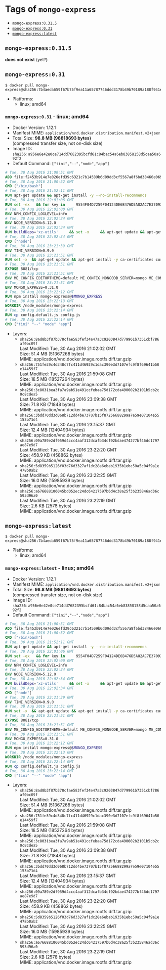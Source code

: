 <!-- THIS FILE IS GENERATED VIA './update-remote.sh' -->

# Tags of `mongo-express`

-	[`mongo-express:0.31.5`](#mongo-express0315)
-	[`mongo-express:0.31`](#mongo-express031)
-	[`mongo-express:latest`](#mongo-expresslatest)

## `mongo-express:0.31.5`

**does not exist** (yet?)

## `mongo-express:0.31`

```console
$ docker pull mongo-express@sha256:7b4aeda659f67b75f9ea11a65787746ddd3178b49b70189a188f941eaac72c0e
```

-	Platforms:
	-	linux; amd64

### `mongo-express:0.31` - linux; amd64

-	Docker Version: 1.12.1
-	Manifest MIME: `application/vnd.docker.distribution.manifest.v2+json`
-	Total Size: **98.8 MB (98818693 bytes)**  
	(compressed transfer size, not on-disk size)
-	Image ID: `sha256:a956e6e42e0ce714dd7682395bcfd61c84bac54a6eb83858158d5caa50a692f2`
-	Default Command: `["tini","--","node","app"]`

```dockerfile
# Tue, 30 Aug 2016 21:00:51 GMT
ADD file:f2453b914e7e026efd39c6321c7b14509b6d09dd3cf5567a8f6bd38466e06954 in / 
# Tue, 30 Aug 2016 21:00:52 GMT
CMD ["/bin/bash"]
# Tue, 30 Aug 2016 21:52:11 GMT
RUN apt-get update && apt-get install -y --no-install-recommends 		ca-certificates 		curl 		wget 	&& rm -rf /var/lib/apt/lists/*
# Tue, 30 Aug 2016 22:01:06 GMT
RUN set -ex   && for key in     9554F04D7259F04124DE6B476D5A82AC7E37093B     94AE36675C464D64BAFA68DD7434390BDBE9B9C5     0034A06D9D9B0064CE8ADF6BF1747F4AD2306D93     FD3A5288F042B6850C66B31F09FE44734EB7990E     71DCFD284A79C3B38668286BC97EC7A07EDE3FC1     DD8F2338BAE7501E3DD5AC78C273792F7D83545D     B9AE9905FFD7803F25714661B63B535A4C206CA9     C4F0DFFF4E8C1A8236409D08E73BC641CC11F4C8   ; do     gpg --keyserver ha.pool.sks-keyservers.net --recv-keys "$key";   done
# Tue, 30 Aug 2016 22:02:00 GMT
ENV NPM_CONFIG_LOGLEVEL=info
# Tue, 30 Aug 2016 22:02:24 GMT
ENV NODE_VERSION=5.12.0
# Tue, 30 Aug 2016 22:02:34 GMT
RUN buildDeps='xz-utils'     && set -x     && apt-get update && apt-get install -y $buildDeps --no-install-recommends     && rm -rf /var/lib/apt/lists/*     && curl -SLO "https://nodejs.org/dist/v$NODE_VERSION/node-v$NODE_VERSION-linux-x64.tar.xz"     && curl -SLO "https://nodejs.org/dist/v$NODE_VERSION/SHASUMS256.txt.asc"     && gpg --batch --decrypt --output SHASUMS256.txt SHASUMS256.txt.asc     && grep " node-v$NODE_VERSION-linux-x64.tar.xz\$" SHASUMS256.txt | sha256sum -c -     && tar -xJf "node-v$NODE_VERSION-linux-x64.tar.xz" -C /usr/local --strip-components=1     && rm "node-v$NODE_VERSION-linux-x64.tar.xz" SHASUMS256.txt.asc SHASUMS256.txt     && apt-get purge -y --auto-remove $buildDeps     && ln -s /usr/local/bin/node /usr/local/bin/nodejs
# Tue, 30 Aug 2016 22:02:34 GMT
CMD ["node"]
# Tue, 30 Aug 2016 23:21:39 GMT
ENV TINI_VERSION=0.9.0
# Tue, 30 Aug 2016 23:21:51 GMT
RUN set -x 	&& apt-get update && apt-get install -y ca-certificates curl 		--no-install-recommends 	&& curl -fSL "https://github.com/krallin/tini/releases/download/v${TINI_VERSION}/tini" -o /usr/local/bin/tini 	&& curl -fSL "https://github.com/krallin/tini/releases/download/v${TINI_VERSION}/tini.asc" -o /usr/local/bin/tini.asc 	&& export GNUPGHOME="$(mktemp -d)" 	&& gpg --keyserver ha.pool.sks-keyservers.net --recv-keys 6380DC428747F6C393FEACA59A84159D7001A4E5 	&& gpg --batch --verify /usr/local/bin/tini.asc /usr/local/bin/tini 	&& rm -r "$GNUPGHOME" /usr/local/bin/tini.asc 	&& chmod +x /usr/local/bin/tini 	&& tini -h 	&& apt-get purge --auto-remove -y ca-certificates curl 	&& rm -rf /var/lib/apt/lists/*
# Tue, 30 Aug 2016 23:21:51 GMT
EXPOSE 8081/tcp
# Tue, 30 Aug 2016 23:21:51 GMT
ENV ME_CONFIG_EDITORTHEME=default ME_CONFIG_MONGODB_SERVER=mongo ME_CONFIG_MONGODB_ENABLE_ADMIN=true ME_CONFIG_BASICAUTH_USERNAME= ME_CONFIG_BASICAUTH_PASSWORD= VCAP_APP_HOST=0.0.0.0
# Tue, 30 Aug 2016 23:21:51 GMT
ENV MONGO_EXPRESS=0.31.0
# Tue, 30 Aug 2016 23:22:12 GMT
RUN npm install mongo-express@$MONGO_EXPRESS
# Tue, 30 Aug 2016 23:22:13 GMT
WORKDIR /node_modules/mongo-express
# Tue, 30 Aug 2016 23:22:14 GMT
RUN cp config.default.js config.js
# Tue, 30 Aug 2016 23:22:14 GMT
CMD ["tini" "--" "node" "app"]
```

-	Layers:
	-	`sha256:8ad8b3f87b378cfae583fef34e47a3c9203847d779961b7351cbf786af0bc09f`  
		Last Modified: Tue, 30 Aug 2016 21:02:02 GMT  
		Size: 51.4 MB (51367268 bytes)  
		MIME: application/vnd.docker.image.rootfs.diff.tar.gzip
	-	`sha256:751fe39c4d348c7fc411d46929c1dac390e3d7107efc9f8f69641b50e14459f7`  
		Last Modified: Tue, 30 Aug 2016 21:59:08 GMT  
		Size: 18.5 MB (18527264 bytes)  
		MIME: application/vnd.docker.image.rootfs.diff.tar.gzip
	-	`sha256:3c8031bea3fa7a9ab51e491ccfebaa75d172cda490602b2101b5cb2c0c8cdea5`  
		Last Modified: Tue, 30 Aug 2016 23:09:38 GMT  
		Size: 71.8 KB (71848 bytes)  
		MIME: application/vnd.docker.image.rootfs.diff.tar.gzip
	-	`sha256:3bdd70dd3d068b712dd4be73707b15f87256688299a7e59e07104e55153b71d4`  
		Last Modified: Tue, 30 Aug 2016 23:15:37 GMT  
		Size: 12.4 MB (12404934 bytes)  
		MIME: application/vnd.docker.image.rootfs.diff.tar.gzip
	-	`sha256:09a789e2df959d4ccc4aaf312dcafb34cf92bdae474277bf46dc1797ae87e9d7`  
		Last Modified: Tue, 30 Aug 2016 23:22:20 GMT  
		Size: 458.9 KB (458862 bytes)  
		MIME: application/vnd.docker.image.rootfs.diff.tar.gzip
	-	`sha256:5d8359b5126f03d76d3327af1dc28a6ebab1935b1ebc50a5c04f9a1e478b0ab2`  
		Last Modified: Tue, 30 Aug 2016 23:22:25 GMT  
		Size: 16.0 MB (15985939 bytes)  
		MIME: application/vnd.docker.image.rootfs.diff.tar.gzip
	-	`sha256:a676688106045bd052ec24dc64217597b6d4c38a25f3b235846ad36c593d96a0`  
		Last Modified: Tue, 30 Aug 2016 23:22:19 GMT  
		Size: 2.6 KB (2578 bytes)  
		MIME: application/vnd.docker.image.rootfs.diff.tar.gzip

## `mongo-express:latest`

```console
$ docker pull mongo-express@sha256:7b4aeda659f67b75f9ea11a65787746ddd3178b49b70189a188f941eaac72c0e
```

-	Platforms:
	-	linux; amd64

### `mongo-express:latest` - linux; amd64

-	Docker Version: 1.12.1
-	Manifest MIME: `application/vnd.docker.distribution.manifest.v2+json`
-	Total Size: **98.8 MB (98818693 bytes)**  
	(compressed transfer size, not on-disk size)
-	Image ID: `sha256:a956e6e42e0ce714dd7682395bcfd61c84bac54a6eb83858158d5caa50a692f2`
-	Default Command: `["tini","--","node","app"]`

```dockerfile
# Tue, 30 Aug 2016 21:00:51 GMT
ADD file:f2453b914e7e026efd39c6321c7b14509b6d09dd3cf5567a8f6bd38466e06954 in / 
# Tue, 30 Aug 2016 21:00:52 GMT
CMD ["/bin/bash"]
# Tue, 30 Aug 2016 21:52:11 GMT
RUN apt-get update && apt-get install -y --no-install-recommends 		ca-certificates 		curl 		wget 	&& rm -rf /var/lib/apt/lists/*
# Tue, 30 Aug 2016 22:01:06 GMT
RUN set -ex   && for key in     9554F04D7259F04124DE6B476D5A82AC7E37093B     94AE36675C464D64BAFA68DD7434390BDBE9B9C5     0034A06D9D9B0064CE8ADF6BF1747F4AD2306D93     FD3A5288F042B6850C66B31F09FE44734EB7990E     71DCFD284A79C3B38668286BC97EC7A07EDE3FC1     DD8F2338BAE7501E3DD5AC78C273792F7D83545D     B9AE9905FFD7803F25714661B63B535A4C206CA9     C4F0DFFF4E8C1A8236409D08E73BC641CC11F4C8   ; do     gpg --keyserver ha.pool.sks-keyservers.net --recv-keys "$key";   done
# Tue, 30 Aug 2016 22:02:00 GMT
ENV NPM_CONFIG_LOGLEVEL=info
# Tue, 30 Aug 2016 22:02:24 GMT
ENV NODE_VERSION=5.12.0
# Tue, 30 Aug 2016 22:02:34 GMT
RUN buildDeps='xz-utils'     && set -x     && apt-get update && apt-get install -y $buildDeps --no-install-recommends     && rm -rf /var/lib/apt/lists/*     && curl -SLO "https://nodejs.org/dist/v$NODE_VERSION/node-v$NODE_VERSION-linux-x64.tar.xz"     && curl -SLO "https://nodejs.org/dist/v$NODE_VERSION/SHASUMS256.txt.asc"     && gpg --batch --decrypt --output SHASUMS256.txt SHASUMS256.txt.asc     && grep " node-v$NODE_VERSION-linux-x64.tar.xz\$" SHASUMS256.txt | sha256sum -c -     && tar -xJf "node-v$NODE_VERSION-linux-x64.tar.xz" -C /usr/local --strip-components=1     && rm "node-v$NODE_VERSION-linux-x64.tar.xz" SHASUMS256.txt.asc SHASUMS256.txt     && apt-get purge -y --auto-remove $buildDeps     && ln -s /usr/local/bin/node /usr/local/bin/nodejs
# Tue, 30 Aug 2016 22:02:34 GMT
CMD ["node"]
# Tue, 30 Aug 2016 23:21:39 GMT
ENV TINI_VERSION=0.9.0
# Tue, 30 Aug 2016 23:21:51 GMT
RUN set -x 	&& apt-get update && apt-get install -y ca-certificates curl 		--no-install-recommends 	&& curl -fSL "https://github.com/krallin/tini/releases/download/v${TINI_VERSION}/tini" -o /usr/local/bin/tini 	&& curl -fSL "https://github.com/krallin/tini/releases/download/v${TINI_VERSION}/tini.asc" -o /usr/local/bin/tini.asc 	&& export GNUPGHOME="$(mktemp -d)" 	&& gpg --keyserver ha.pool.sks-keyservers.net --recv-keys 6380DC428747F6C393FEACA59A84159D7001A4E5 	&& gpg --batch --verify /usr/local/bin/tini.asc /usr/local/bin/tini 	&& rm -r "$GNUPGHOME" /usr/local/bin/tini.asc 	&& chmod +x /usr/local/bin/tini 	&& tini -h 	&& apt-get purge --auto-remove -y ca-certificates curl 	&& rm -rf /var/lib/apt/lists/*
# Tue, 30 Aug 2016 23:21:51 GMT
EXPOSE 8081/tcp
# Tue, 30 Aug 2016 23:21:51 GMT
ENV ME_CONFIG_EDITORTHEME=default ME_CONFIG_MONGODB_SERVER=mongo ME_CONFIG_MONGODB_ENABLE_ADMIN=true ME_CONFIG_BASICAUTH_USERNAME= ME_CONFIG_BASICAUTH_PASSWORD= VCAP_APP_HOST=0.0.0.0
# Tue, 30 Aug 2016 23:21:51 GMT
ENV MONGO_EXPRESS=0.31.0
# Tue, 30 Aug 2016 23:22:12 GMT
RUN npm install mongo-express@$MONGO_EXPRESS
# Tue, 30 Aug 2016 23:22:13 GMT
WORKDIR /node_modules/mongo-express
# Tue, 30 Aug 2016 23:22:14 GMT
RUN cp config.default.js config.js
# Tue, 30 Aug 2016 23:22:14 GMT
CMD ["tini" "--" "node" "app"]
```

-	Layers:
	-	`sha256:8ad8b3f87b378cfae583fef34e47a3c9203847d779961b7351cbf786af0bc09f`  
		Last Modified: Tue, 30 Aug 2016 21:02:02 GMT  
		Size: 51.4 MB (51367268 bytes)  
		MIME: application/vnd.docker.image.rootfs.diff.tar.gzip
	-	`sha256:751fe39c4d348c7fc411d46929c1dac390e3d7107efc9f8f69641b50e14459f7`  
		Last Modified: Tue, 30 Aug 2016 21:59:08 GMT  
		Size: 18.5 MB (18527264 bytes)  
		MIME: application/vnd.docker.image.rootfs.diff.tar.gzip
	-	`sha256:3c8031bea3fa7a9ab51e491ccfebaa75d172cda490602b2101b5cb2c0c8cdea5`  
		Last Modified: Tue, 30 Aug 2016 23:09:38 GMT  
		Size: 71.8 KB (71848 bytes)  
		MIME: application/vnd.docker.image.rootfs.diff.tar.gzip
	-	`sha256:3bdd70dd3d068b712dd4be73707b15f87256688299a7e59e07104e55153b71d4`  
		Last Modified: Tue, 30 Aug 2016 23:15:37 GMT  
		Size: 12.4 MB (12404934 bytes)  
		MIME: application/vnd.docker.image.rootfs.diff.tar.gzip
	-	`sha256:09a789e2df959d4ccc4aaf312dcafb34cf92bdae474277bf46dc1797ae87e9d7`  
		Last Modified: Tue, 30 Aug 2016 23:22:20 GMT  
		Size: 458.9 KB (458862 bytes)  
		MIME: application/vnd.docker.image.rootfs.diff.tar.gzip
	-	`sha256:5d8359b5126f03d76d3327af1dc28a6ebab1935b1ebc50a5c04f9a1e478b0ab2`  
		Last Modified: Tue, 30 Aug 2016 23:22:25 GMT  
		Size: 16.0 MB (15985939 bytes)  
		MIME: application/vnd.docker.image.rootfs.diff.tar.gzip
	-	`sha256:a676688106045bd052ec24dc64217597b6d4c38a25f3b235846ad36c593d96a0`  
		Last Modified: Tue, 30 Aug 2016 23:22:19 GMT  
		Size: 2.6 KB (2578 bytes)  
		MIME: application/vnd.docker.image.rootfs.diff.tar.gzip
